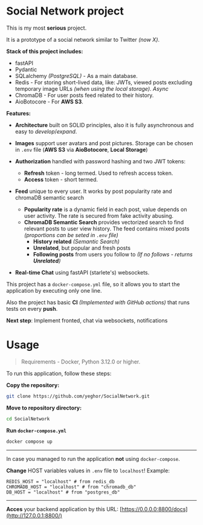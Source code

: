 # Social Network project
This is my most **serious** project.

It is a prototype of a social network similar to Twitter _(now X)_. 

**Stack of this project includes:**
- fastAPI
- Pydantic
- SQLalchemy *(PostgreSQL)* - As a main database. 
- Redis - For storing short-lived data, like: JWTs, viewed posts excluding temporary image URLs _(when using the local storage)_. _Async_
- ChromaDB - For user posts feed related to their history. 
- AioBotocore - For **AWS S3**.

**Features:**
- **Architecture** built on SOLID principles, also it is fully asynchronous and easy to _develop_/_expand_.
- **Images** support user avatars and post pictures. Storage can be chosen in `.env` file (**AWS S3** via **AioBotocore**, **Local Storage**)

- **Authorization** handled with password hashing and two JWT tokens:
  - **Refresh** token - long termed. Used to refresh access token.
  - **Access** token - short termed.
- **Feed** unique to every user. It works by post popularity rate and chromaDB semantic search
  - **Popularity rate** is a dynamic field in each post, value depends on user activity. The rate is secured from fake activity abusing.
  - **ChromaDB Semantic Search** provides vectorized search to find relevant posts to user view history.
  The feed contains mixed posts _(proportions can be seted in `.env` file)_
    - **History related** _(Semantic Search)_
    - **Unrelated**, but popular and fresh posts
    - **Following posts** from users you follow to _(If no follows - returns **Unrelated**)_
- **Real-time Chat** using fastAPI (starlete's) websockets.

This project has a `docker-compose.yml` file, so it allows you to start the application by executing only one line.

Also the project has basic **CI** _(Implemented with GitHub actions)_ that runs tests on every **push**.

**Next step**: Implement fronted, chat via websockets, notifications

# Usage

> Requirements - Docker, Python 3.12.0 or higher.
> 
To run this application, follow these steps:

**Copy the repository:**
```bash
git clone https://github.com/yeghor/SocialNetwork.git
```

**Move to repository directory:**
```bash
cd SocialNetwork
```

**Run `docker-compose.yml`**
```bash
docker compose up
```
---

In case you managed to run the application **not** using `docker-compose`. 

**Change** HOST variables values in `.env` file to `localhost`!
Example:
```env
REDIS_HOST = "localhost" # from redis_db
CHROMADB_HOST = "localhost" # from "chromadb_db"
DB_HOST = "localhost" # from "postgres_db"
```
---

**Acces** your backend application by this URL:
[https://0.0.0.0:8800/docs](http://127.0.0.1:8800/)
